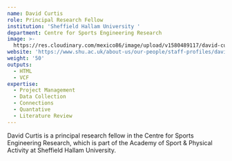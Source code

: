 ```yaml
---
name: David Curtis
role: Principal Research Fellow
institution: 'Sheffield Hallam University '
department: Centre for Sports Engineering Research
image: >-
  https://res.cloudinary.com/mexico86/image/upload/v1580489117/david-curtis-203048_r05ulc.jpg
website: 'https://www.shu.ac.uk/about-us/our-people/staff-profiles/david-curtis'
weight: '50'
outputs:
  - HTML
  - VCF
expertise:
  - Project Management
  - Data Collection
  - Connections
  - Quantative
  - Literature Review
---
```


<!--StartFragment-->

David Curtis is a principal research fellow in the Centre for Sports Engineering Research, which is part of the Academy of Sport & Physical Activity at Sheffield Hallam University.

<!--EndFragment-->
